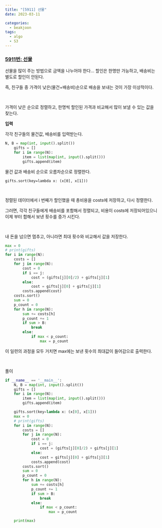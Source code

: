 ```yaml
---
title: "[5911] 선물"
date: 2023-03-11

categories:
  - beakjoon
tags:
  - algo
  - S3
---
```


### [5911번: 선물](https://www.acmicpc.net/problem/5911)


선물을 많이 주는 방법으로 금액을 나누어야 한다...
할인은 한명만 가능하고, 배송비는 별도로 할인이 안된다.

즉, 친구들 중 가격이 낮은(물건+배송비)순으로 배송을 보내는 것이 가장 이상적이다.

<br>

가격이 낮은 순으로 정렬하고, 한명씩 할인된 가격과 비교해서 많이 보낼 수 있는 값을 찾는다.
    
**입력**

각각 친구들의 물건값, 배송비를 입력받는다.
```python
N, B = map(int, input().split())
    gifts = []
    for i in range(N):
        item = list(map(int, input().split()))
        gifts.append(item)
```
물건 값과 배송비 순으로 오름차순으로 정렬한다.

`gifts.sort(key=lambda x: (x[0], x[1]))`

<br>

정렬된 데이터에서 i 번째가 할인했을 때 총비용을 costs에 저장하고, 다시 정렬한다.

그러면, 각각 친구들에게 배송비를 포함해서 정렬되고,
비용이 costs에 저장되어있으니 이제 부터 합해서 보낸 횟수를 증가 시킨다.

<br>

내 돈을 넘으면 멈추고, 아니라면 최대 횟수와 비교해서 값을 저장한다.
```python
max = 0
# print(gifts)
for i in range(N):
    costs = []
    for j in range(N):
        cost = 0
        if i == j:
            cost = (gifts[j][0]/2) + gifts[j][1]
        else:
            cost = gifts[j][0] + gifts[j][1]
        costs.append(cost)
    costs.sort()
    sum = 0
    p_count = 0
    for h in range(N):
        sum += costs[h]
        p_count += 1
        if sum > B:
            break
        else:
            if max < p_count:
                max = p_count
```
이 일련의 과정을 모두 거치면 max에는 보낸 횟수의 최대값이 들어감으로
출력한다.

<br>
  
풀이
    
```python
if __name__ == '__main__':
    N, B = map(int, input().split())
    gifts = []
    for i in range(N):
        item = list(map(int, input().split()))
        gifts.append(item)

    gifts.sort(key=lambda x: (x[0], x[1]))
    max = 0
    # print(gifts)
    for i in range(N):
        costs = []
        for j in range(N):
            cost = 0
            if i == j:
                cost = (gifts[j][0]/2) + gifts[j][1]
            else:
                cost = gifts[j][0] + gifts[j][1]
            costs.append(cost)
        costs.sort()
        sum = 0
        p_count = 0
        for h in range(N):
            sum += costs[h]
            p_count += 1
            if sum > B:
                break
            else:
                if max < p_count:
                    max = p_count

    print(max)
```
